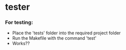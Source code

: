 # tester

### For testing: 

- Place the 'tests' folder into the required project folder
- Run the Makefile with the command 'test'
- Works??

